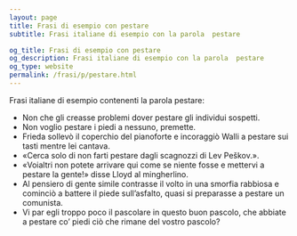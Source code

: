```yaml
---
layout: page
title: Frasi di esempio con pestare 
subtitle: Frasi italiane di esempio con la parola  pestare

og_title: Frasi di esempio con pestare 
og_description: Frasi italiane di esempio con la parola  pestare
og_type: website
permalink: /frasi/p/pestare.html
---
```


Frasi italiane di esempio contenenti la parola pestare:


- Non che gli creasse problemi dover pestare gli individui sospetti.
- Non voglio pestare i piedi a nessuno, premette.
- Frieda sollevò il coperchio del pianoforte e incoraggiò Walli a pestare sui tasti mentre lei cantava.
- «Cerca solo di non farti pestare dagli scagnozzi di Lev Peškov.».
- «Voialtri non potete arrivare qui come se niente fosse e mettervi a pestare la gente!» disse Lloyd al mingherlino.
- Al pensiero di gente simile contrasse il volto in una smorfia rabbiosa e cominciò a battere il piede sull’asfalto, quasi si preparasse a pestare un comunista.
- Vi par egli troppo poco il pascolare in questo buon pascolo, che abbiate a pestare co’ piedi ciò che rimane del vostro pascolo?
